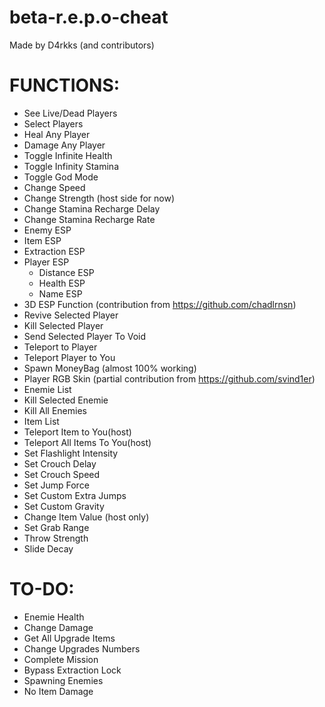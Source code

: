 # beta-r.e.p.o-cheat
Made by D4rkks (and contributors)<br />

# **FUNCTIONS:**
- See Live/Dead Players<br />
- Select Players<br />
- Heal Any Player<br />
- Damage Any Player<br />
- Toggle Infinite Health<br />
- Toggle Infinity Stamina<br />
- Toggle God Mode<br />
- Change Speed <br />
- Change Strength (host side for now)<br />
- Change Stamina Recharge Delay<br />
- Change Stamina Recharge Rate<br />
- Enemy ESP<br />
- Item ESP<br />
- Extraction ESP<br />
- Player ESP<br />
  - Distance ESP<br />
  - Health ESP<br />
  - Name ESP<br />
- 3D ESP Function (contribution from https://github.com/chadlrnsn)<br />
- Revive Selected Player<br />
- Kill Selected Player<br />
- Send Selected Player To Void<br />
- Teleport to Player<br />
- Teleport Player to You <br />
- Spawn MoneyBag (almost 100% working)<br />
- Player RGB Skin (partial contribution from https://github.com/svind1er)<br />
- Enemie List<br />
- Kill Selected Enemie<br />
- Kill All Enemies<br />
- Item List<br />
- Teleport Item to You(host)<br />
- Teleport All Items To You(host)<br />
- Set Flashlight Intensity<br />
- Set Crouch Delay<br />
- Set Crouch Speed<br />
- Set Jump Force<br />
- Set Custom Extra Jumps<br />
- Set Custom Gravity<br />
- Change Item Value (host only)<br />
- Set Grab Range<br />
- Throw Strength<br />
- Slide Decay<br />

# **TO-DO:**
- Enemie Health<br />
- Change Damage<br />
- Get All Upgrade Items<br />
- Change Upgrades Numbers<br />
- Complete Mission<br />
- Bypass Extraction Lock<br />
- Spawning Enemies<br />
- No Item Damage<br />
